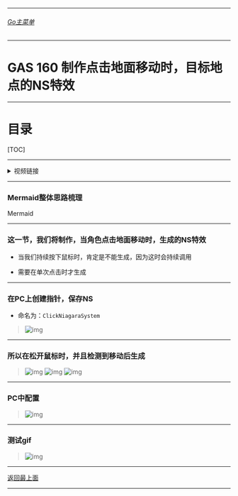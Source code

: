 ___________________________________________________________________________________________
###### [Go主菜单](../MainMenu.md)
___________________________________________________________________________________________

# GAS 160 制作点击地面移动时，目标地点的NS特效
___________________________________________________________________________________________

# 目录


[TOC]


___________________________________________________________________________________________

<details>
<summary>视频链接</summary>

[4. Click Niagara System_哔哩哔哩_bilibili](https://www.bilibili.com/video/BV1TH4y1L7NP/?p=117&spm_id_from=pageDriver&vd_source=9e1e64122d802b4f7ab37bd325a89e6c)

------

</details>

___________________________________________________________________________________________

### Mermaid整体思路梳理

Mermaid

___________________________________________________________________________________________

### 这一节，我们将制作，当角色点击地面移动时，生成的NS特效

  - 当我们持续按下鼠标时，肯定是不能生成，因为这时会持续调用

  - 需要在单次点击时才生成


------

### 在PC上创建指针，保存NS

  - 命名为：`ClickNiagaraSystem`

>![img](https://api2.mubu.com/v3/document_image/25165450_65c2075e-8690-4f72-ab59-a0d8a41e2214.png)


------

### 所以在松开鼠标时，并且检测到移动后生成
>![img](https://api2.mubu.com/v3/document_image/25165450_6bbf452a-4fd6-43eb-f370-ea8ac1401208.png)
>![img](https://api2.mubu.com/v3/document_image/25165450_5770c663-e6d4-4e22-ace4-1ab180dccf5b.png)
>![img](https://api2.mubu.com/v3/document_image/25165450_e0a08eeb-f2d2-40c1-8cee-df0b675ce238.png)


------

### PC中配置
>![img](https://api2.mubu.com/v3/document_image/25165450_7b6386cd-9b6f-427d-e35b-bb482fdbfa89.png)


------

### 测试gif
>![img](https://api2.mubu.com/v3/document_image/25165450_ef36281e-83eb-4ab7-c663-47e0d7ed81a0.png)

___________________________________________________________________________________________

[返回最上面](#Go主菜单)

___________________________________________________________________________________________